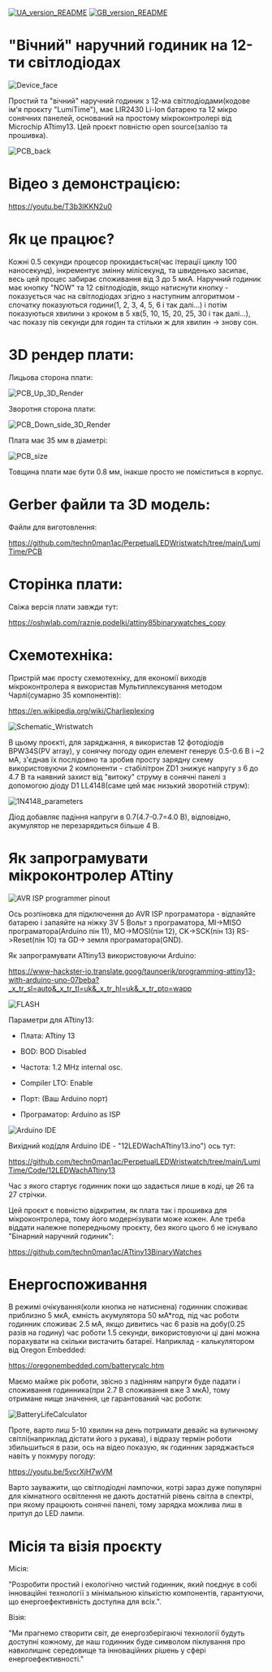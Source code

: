 [![UA_version_README](https://raw.githubusercontent.com/techn0man1ac/PerpetualLEDWristwatch/main/LumiTime/Imgs/Flags/UA%402x.png)](https://github.com/techn0man1ac/PerpetualLEDWristwatch/blob/main/README_UA.md)
[![GB_version_README](https://raw.githubusercontent.com/techn0man1ac/PerpetualLEDWristwatch/main/LumiTime/Imgs/Flags/GB%402x.png)](https://github.com/techn0man1ac/PerpetualLEDWristwatch)

# "Вічний" наручний годиник на 12-ти світлодіодах

![Device_face](https://raw.githubusercontent.com/techn0man1ac/PerpetualLEDWristwatch/main/LumiTime/Imgs/Face.jpg)

Простий та "вічний" наручний годиник з 12-ма світлодіодами(кодове ім'я проєкту "LumiTime"), має LIR2430 Li-Ion батарею та 12 мікро сонячних панелей, оснований на простому мікроконтролері від Microchip ATtimy13. Цей проєкт повністю open source(залізо та прошивка).

![PCB_back](https://raw.githubusercontent.com/techn0man1ac/PerpetualLEDWristwatch/main/LumiTime/Imgs/Back.jpg)

# Відео з демонстрацією:

https://youtu.be/T3b3lKKN2u0

# Як це працює?

Кожні 0.5 секунди процесор прокидається(час ітерації циклу 100 наносекунд), інкрементує змінну мілісекунд, та швиденько засипає, весь цей процес забирає споживання від 3 до 5 мкА. Наручний годиник має кнопку "NOW" та 12 світлодіодів, якщо натиснути кнопку - показується час на світлодіодах згідно з наступним алгоритмом - спочатку показуються години(1, 2, 3, 4, 5, 6 і так далі...) і потім показуються хвилини з кроком в 5 хв(5, 10, 15, 20, 25, 30 і так далі...), час показу пів секунди для годин та стільки ж для хвилин -> знову сон.

# 3D рендер плати:

Лицьова сторона плати:

![PCB_Up_3D_Render](https://raw.githubusercontent.com/techn0man1ac/PerpetualLEDWristwatch/main/LumiTime/Imgs/PCB_face_3D_render.png)

Зворотня сторона плати:

![PCB_Down_side_3D_Render](https://raw.githubusercontent.com/techn0man1ac/PerpetualLEDWristwatch/main/LumiTime/Imgs/PCB_back_3D_render.png)

Плата має 35 мм в діаметрі:

![PCB_size](https://raw.githubusercontent.com/techn0man1ac/PerpetualLEDWristwatch/main/LumiTime/Imgs/PCB_size.png)

Товщина плати має бути 0.8 мм, інакше просто не поміститься в корпус.

# Gerber файли та 3D модель:

Файли для виготовлення:

https://github.com/techn0man1ac/PerpetualLEDWristwatch/tree/main/LumiTime/PCB

# Сторінка плати:

Свіжа версія плати завжди тут:

https://oshwlab.com/raznie.podelki/attiny85binarywatches_copy

# Схемотехніка:

Пристрій має просту схемотехніку, для економії виходів мікроконтролера я використав Мультиплексування методом Чарлі(сумарно 35 компонентів):

https://en.wikipedia.org/wiki/Charlieplexing

![Schematic_Wristwatch](https://raw.githubusercontent.com/techn0man1ac/PerpetualLEDWristwatch/main/LumiTime/PCB/Schematic/Schematic_12LEDWachATtiny13_2024-03-17.png)

В цьому проєкті, для заряджання, я використав 12 фотодіодів BPW34S(PV array), у сонячну погоду один елемент генерує 0.5-0.6 В і ~2 мА, з'єднав їх послідовно та зробив просту зарядну схему використовуючи 2 компоненти - стабілітрон ZD1 знижує напругу з 6 до 4.7 В та наявний захист від "витоку" струму в сонячні панелі з допомогою діоду D1 LL4148(саме цей має низький зворотній струм):

![1N4148_parameters](https://raw.githubusercontent.com/techn0man1ac/PerpetualLEDWristwatch/main/LumiTime/Imgs/1N4148_parameters.png)

Діод добавляє падіння напруги в 0.7(4.7-0.7=4.0 В), відповідно, акумулятор не перезарядиться більше 4 В.

# Як запрограмувати мікроконтролер ATtiny

![AVR ISP programmer pinout](https://raw.githubusercontent.com/techn0man1ac/PerpetualLEDWristwatch/main/LumiTime/Imgs/ProgramingPins.png)

Ось розпіновка для підключення до AVR ISP програматора - відпаяйте батарею і запаяйте на ніжку 3V 5 Вольт з програматора, MI->MISO програматора(Arduino пін 11), MO->MOSI(пін 12), CK->SCK(пін 13) RS->Reset(пін 10) та GD-> земля програматора(GND).

Як запрограмувати ATtiny13 використовуючи Arduino:

https://www-hackster-io.translate.goog/taunoerik/programming-attiny13-with-arduino-uno-07beba?_x_tr_sl=auto&_x_tr_tl=uk&_x_tr_hl=uk&_x_tr_pto=wapp

![FLASH](https://raw.githubusercontent.com/techn0man1ac/PerpetualLEDWristwatch/main/LumiTime/Imgs/FLASH.png)

Параметри для ATtiny13:

- Плата: ATtiny 13

- BOD: BOD Disabled

- Частота: 1.2 MHz internal osc.

- Compiler LTO: Enable

- Порт: (Ваш Arduino порт)

- Програматор: Arduino as ISP

![Arduino IDE](https://raw.githubusercontent.com/techn0man1ac/PerpetualLEDWristwatch/main/LumiTime/Imgs/ArduinoIDE.png)

Вихідний код(для Arduino IDE - "12LEDWachATtiny13.ino") ось тут:

https://github.com/techn0man1ac/PerpetualLEDWristwatch/tree/main/LumiTime/Code/12LEDWachATtiny13

Час з якого стартує годинник поки що задається лише в коді, це 26 та 27 стрічки.

Цей проєкт є повністю відкритим, як плата так і прошивка для мікроконтролера, тому його модернізувати може кожен. Але треба віддати належне попередньому проєкту, без якого цього б не існувало "Бінарний наручний годиник":

https://github.com/techn0man1ac/ATtiny13BinaryWatches

# Енергоспоживання

В режимі очікування(коли кнопка не натиснена) годинник споживає приблизно 5 мкА, ємність акумулятора 50 мА*год, під час роботи годинник споживає 2.5 мА, якщо дивитись час 6 разів на добу(0.25 разів на годину) час роботи 1.5 секунди, використовуючи ці дані можна порахувати на скільки вистачить батареї. Наприклад - калькулятором від Oregon Embedded:

https://oregonembedded.com/batterycalc.htm

Маємо майже рік роботи, звісно з падінням напруги буде падати і споживання годинника(при 2.7 В споживання вже 3 мкА), тому отримане нище значення, це гарантований час роботи:

![BatteryLifeCalculator](https://raw.githubusercontent.com/techn0man1ac/PerpetualLEDWristwatch/main/LumiTime/Imgs/BatteryLifeCalculator.png)

Проте, варто лиш 5-10 хвилин на день потримати девайс на вуличному світлі(наприклад дістати його з рукава), і відразу термін роботи збильшиться в рази, ось на відео показую, як годинник заряджається навіть у похмуру погоду:

https://youtu.be/5vcrXjH7wVM

Варто зауважити, що світлодіодні лампочки, котрі зараз дуже популярні для кімнатного освітлення не дають достатній рівень світла в спектрі, при якому працюють сонячні панелі, тому зарядка можлива лиш в притул до LED лампи.

# Місія та візія проєкту

Місія:

"Розробити простий і екологічно чистий годинник, який поєднує в собі інноваційні технології з мінімальною кількістю компонентів, гарантуючи, що енергоефективність доступна для всіх.".

Візія:

"Ми прагнемо створити світ, де енергозберігаючі технології будуть доступні кожному, де наш годинник буде символом піклування про навколишнє середовище та інноваційних рішень у сфері енергоефективності."
